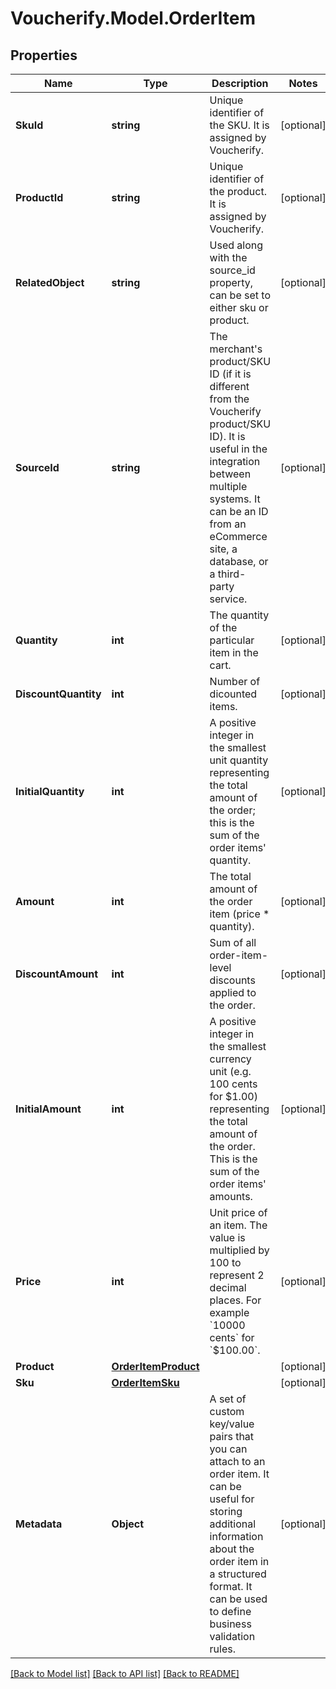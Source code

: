 # Voucherify.Model.OrderItem

## Properties

Name | Type | Description | Notes
------------ | ------------- | ------------- | -------------
**SkuId** | **string** | Unique identifier of the SKU. It is assigned by Voucherify. | [optional] 
**ProductId** | **string** | Unique identifier of the product. It is assigned by Voucherify. | [optional] 
**RelatedObject** | **string** | Used along with the source_id property, can be set to either sku or product. | [optional] 
**SourceId** | **string** | The merchant&#39;s product/SKU ID (if it is different from the Voucherify product/SKU ID). It is useful in the integration between multiple systems. It can be an ID from an eCommerce site, a database, or a third-party service. | [optional] 
**Quantity** | **int** | The quantity of the particular item in the cart. | [optional] 
**DiscountQuantity** | **int** | Number of dicounted items. | [optional] 
**InitialQuantity** | **int** | A positive integer in the smallest unit quantity representing the total amount of the order; this is the sum of the order items&#39; quantity. | [optional] 
**Amount** | **int** | The total amount of the order item (price * quantity). | [optional] 
**DiscountAmount** | **int** | Sum of all order-item-level discounts applied to the order. | [optional] 
**InitialAmount** | **int** | A positive integer in the smallest currency unit (e.g. 100 cents for $1.00) representing the total amount of the order. This is the sum of the order items&#39; amounts. | [optional] 
**Price** | **int** | Unit price of an item. The value is multiplied by 100 to represent 2 decimal places. For example &#x60;10000 cents&#x60; for &#x60;$100.00&#x60;. | [optional] 
**Product** | [**OrderItemProduct**](OrderItemProduct.md) |  | [optional] 
**Sku** | [**OrderItemSku**](OrderItemSku.md) |  | [optional] 
**Metadata** | **Object** | A set of custom key/value pairs that you can attach to an order item. It can be useful for storing additional information about the order item in a structured format. It can be used to define business validation rules. | [optional] 

[[Back to Model list]](../../README.md#documentation-for-models) [[Back to API list]](../../README.md#documentation-for-api-endpoints) [[Back to README]](../../README.md)

